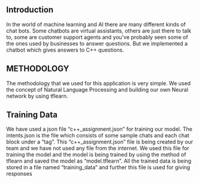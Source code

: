 ## Introduction
In the world of machine learning and AI there are many different kinds of chat bots. Some chatbots are virtual assistants, others are just there to talk to, some are customer support agents and you've probably seen some of the ones used by businesses to answer questions. But we implemented a chatbot which gives answers to C++ questions.
## METHODOLOGY
The methodology that we used for this application is very simple. We used the concept of Natural Language Processing and building our own Neural network by using tflearn.
## Training Data
 We have used a json file “c++_assignment.json” for training our model. The intents.json is the file which consists of some sample chats and each chat block under a “tag”. This “c++_assignment.json” file is being created by our team and we have not used any file from the internet. 
We used this file for training the model and the model is being trained by using the method of tflearn and saved the model as “model.tflearn”. All the trained data is being stored in a file named “training_data” and further this file is used for giving responses
